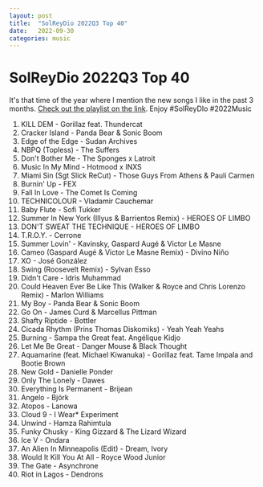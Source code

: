 ```yaml
---
layout: post
title:  "SolReyDio 2022Q3 Top 40"
date:   2022-09-30
categories: music
---
```

# SolReyDio 2022Q3 Top 40
It's that time of the year where I mention the new songs I like in the past 3 months. [Check out the playlist on the link](https://www.youtube.com/playlist?list=PLWGRuwrJRK2lARRP28FI_eaWE4HCp_Ayz). Enjoy #SolReyDIo #2022Music

1. KILL DEM - Gorillaz feat. Thundercat
2. Cracker Island - Panda Bear & Sonic Boom
3. Edge of the Edge - Sudan Archives
4. NBPQ (Topless) - The Suffers
5. Don't Bother Me - The Sponges x Latroit
6. Music In My Mind - Hotmood x INXS
7. Miami Sin (Sgt Slick ReCut) - Those Guys From Athens & Pauli Carmen
8. Burnin' Up - FEX
9. Fall In Love - The Comet Is Coming
10. TECHNICOLOUR - Vladamir Cauchemar
11. Baby Flute - Sofi Tukker
12. Summer In New York (Illyus & Barrientos Remix) - HEROES OF LIMBO
13. DON'T SWEAT THE TECHNIQUE - HEROES OF LIMBO
14. T.R.O.Y. - Cerrone
15. Summer Lovin' - Kavinsky, Gaspard Augé & Victor Le Masne
16. Cameo (Gaspard Augé & Victor Le Masne Remix) - Divino Niño
17. XO - José González
18. Swing (Roosevelt Remix) - Sylvan Esso
19. Didn't Care - Idris Muhammad
20. Could Heaven Ever Be Like This (Walker & Royce and Chris Lorenzo Remix) - Marlon Williams
21. My Boy - Panda Bear & Sonic Boom
22. Go On - James Curd & Marcellus Pittman
23. Shafty Riptide - Bottler
24. Cicada Rhythm (Prins Thomas Diskomiks) - Yeah Yeah Yeahs
25. Burning - Sampa the Great feat. Angélique Kidjo
26. Let Me Be Great - Danger Mouse & Black Thought
27. Aquamarine (feat. Michael Kiwanuka) - Gorillaz feat. Tame Impala and Bootie Brown
28. New Gold - Danielle Ponder
29. Only The Lonely - Dawes
30. Everything Is Permanent - Brijean
31. Angelo - Björk
32. Atopos - Lanowa
33. Cloud 9 - I Wear* Experiment
34. Unwind - Hamza Rahimtula
35. Funky Chusky - King Gizzard & The Lizard Wizard
36. Ice V - Ondara
37. An Alien In Minneapolis (Edit) - Dream, Ivory
38. Would It Kill You At All - Royce Wood Junior
39. The Gate - Asynchrone
40. Riot in Lagos - Dendrons
